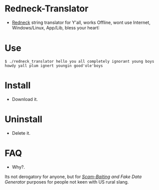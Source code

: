 # Redneck-Translator

- [Redneck](https://wikipedia.org/wiki/Redneck) string translator for Y'all, works Offline, wont use Internet, Windows/Linux, App/Lib, bless your heart❕


# Use

```console
$ ./redneck_translator hello you all completely ignorant young boys
howdy yall plum ignert youngin good'ole'boys
```


# Install

- Download it.


# Uninstall

- Delete it.


# FAQ

- Why?.

Its not derogatory for anyone, but for *[Scam-Baiting](https://wikipedia.org/wiki/Scam_baiting) and Fake Data Generator* purposes for people not keen with US rural slang.
